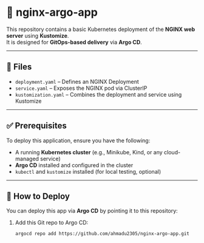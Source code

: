 # 🚀 nginx-argo-app

This repository contains a basic Kubernetes deployment of the **NGINX web server** using **Kustomize**.  
It is designed for **GitOps-based delivery** via **Argo CD**.

---

## 📁 Files

- `deployment.yaml` – Defines an NGINX Deployment  
- `service.yaml` – Exposes the NGINX pod via ClusterIP  
- `kustomization.yaml` – Combines the deployment and service using Kustomize  

---

## ✅ Prerequisites

To deploy this application, ensure you have the following:

- A running **Kubernetes cluster** (e.g., Minikube, Kind, or any cloud-managed service)
- **Argo CD** installed and configured in the cluster
- `kubectl` and `kustomize` installed (for local testing, optional)

---

## 🚀 How to Deploy

You can deploy this app via **Argo CD** by pointing it to this repository:

1. Add this Git repo to Argo CD:
   ```bash
   argocd repo add https://github.com/ahmadu2305/nginx-argo-app.git
